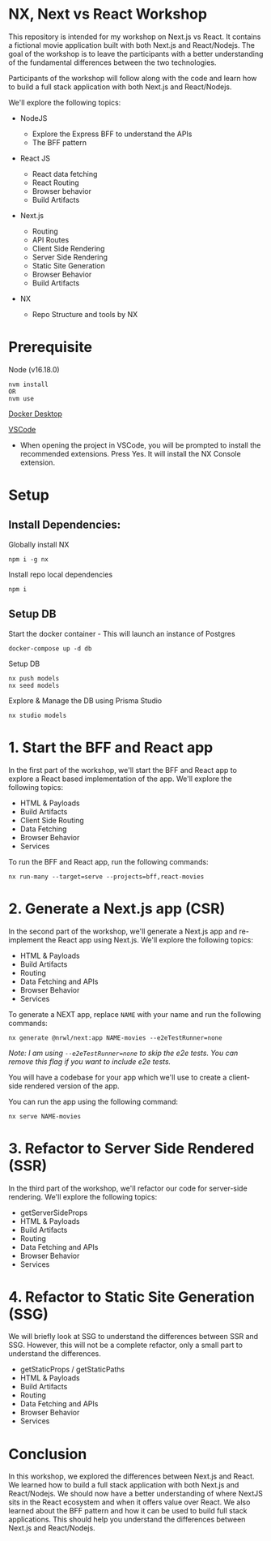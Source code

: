 # NX, Next vs React Workshop

This repository is intended for my workshop on Next.js vs React. It contains a fictional movie application built with both Next.js and React/Nodejs. The goal of the workshop is to leave the participants with a better understanding of the fundamental differences between the two technologies.

Participants of the workshop will follow along with the code and learn how to build a full stack application with both Next.js and React/Nodejs.

We'll explore the following topics:

- NodeJS
  - Explore the Express BFF to understand the APIs
  - The BFF pattern
  
- React JS
  - React data fetching
  - React Routing
  - Browser behavior
  - Build Artifacts

- Next.js
  - Routing
  - API Routes
  - Client Side Rendering
  - Server Side Rendering
  - Static Site Generation
  - Browser Behavior
  - Build Artifacts

- NX
  - Repo Structure and tools by NX


# Prerequisite

Node (v16.18.0)
```
nvm install
OR
nvm use
```

[Docker Desktop](https://www.docker.com/products/docker-desktop/)

[VSCode](https://code.visualstudio.com/download)
  - When opening the project in VSCode, you will be prompted to install the recommended extensions. Press Yes. It will install the NX Console extension.



# Setup

## Install Dependencies:

Globally install NX
```
npm i -g nx
```

Install repo local dependencies
```
npm i
```

## Setup DB
Start the docker container - This will launch an instance of Postgres
```
docker-compose up -d db
```

Setup DB
```
nx push models
nx seed models
```

Explore & Manage the DB using Prisma Studio
```
nx studio models
```

# 1. Start the BFF and React app

In the first part of the workshop, we'll start the BFF and React app to explore a React based implementation of the app. We'll explore the following topics:

- HTML & Payloads
- Build Artifacts
- Client Side Routing
- Data Fetching
- Browser Behavior
- Services

To run the BFF and React app, run the following commands:

```
nx run-many --target=serve --projects=bff,react-movies
```

# 2. Generate a Next.js app (CSR)

In the second part of the workshop, we'll generate a Next.js app and re-implement the React app using Next.js. We'll explore the following topics:

- HTML & Payloads
- Build Artifacts
- Routing
- Data Fetching and APIs
- Browser Behavior
- Services

To generate a NEXT app, replace `NAME` with your name and run the following commands:

```
nx generate @nrwl/next:app NAME-movies --e2eTestRunner=none
```

*Note: I am using `--e2eTestRunner=none` to skip the e2e tests. You can remove this flag if you want to include e2e tests.*

You will have a codebase for your app which we'll use to create a client-side rendered version of the app.

You can run the app using the following command:
```
nx serve NAME-movies
```

# 3. Refactor to Server Side Rendered (SSR)

In the third part of the workshop, we'll refactor our code for server-side rendering. We'll explore the following topics:

- getServerSideProps
- HTML & Payloads
- Build Artifacts
- Routing
- Data Fetching and APIs
- Browser Behavior
- Services

# 4. Refactor to Static Site Generation (SSG)

We will briefly look at SSG to understand the differences between SSR and SSG. However, this will not be a complete refactor, only a small part to understand the differences.

- getStaticProps / getStaticPaths
- HTML & Payloads
- Build Artifacts
- Routing
- Data Fetching and APIs
- Browser Behavior
- Services

# Conclusion

In this workshop, we explored the differences between Next.js and React. We learned how to build a full stack application with both Next.js and React/Nodejs. We should now have a better understanding of where NextJS sits in the React ecosystem and when it offers value over React. We also learned about the BFF pattern and how it can be used to build full stack applications. This should help you understand the differences between Next.js and React/Nodejs.
